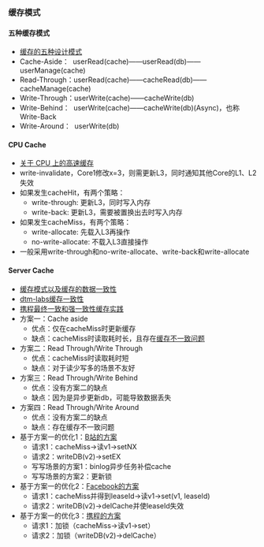 ### 缓存模式

#### 五种缓存模式
* [缓存的五种设计模式](https://xie.infoq.cn/article/49947a60376964f1c16369a8b)
* Cache-Aside：&nbsp;&nbsp;userRead(cache)——userRead(db)——userManage(cache)
* Read-Through：userRead(cache)——cacheRead(db)——cacheManage(cache)
* Write-Through：userWrite(cache)——cacheWrite(db)
* Write-Behind：&nbsp;&nbsp;userWrite(cache)——cacheWrite(db)(Async)，也称Write-Back
* Write-Around：&nbsp;&nbsp;userWrite(db)

#### CPU Cache
* [关于 CPU 上的高速缓存](https://www.junmajinlong.com/os/cpu_cache/)
* write-invalidate，Core1修改x=3，则需更新L3，同时通知其他Core的L1、L2失效
* 如果发生cacheHit，有两个策略：
  * write-through: 更新L3，同时写入内存
  * write-back: 更新L3，需要被置换出去时写入内存
* 如果发生cacheMiss，有两个策略：
  * write-allocate: 先载入L3再操作
  * no-write-allocate: 不载入L3直接操作
* 一般采用write-through和no-write-allocate、write-back和write-allocate

#### Server Cache
* [缓存模式以及缓存的数据一致性](https://stephanietang.github.io/2020/04/13/cache-pattern/)
* [dtm-labs缓存一致性](https://www.dtm.pub/app/cache.html)
* [携程最终一致和强一致性缓存实践](https://www.infoq.cn/article/hh4iouiijhwb4x46vxeo)
* 方案一：Cache aside
  * 优点：仅在cacheMiss时更新缓存
  * 缺点：cacheMiss时读取耗时长，且存在[缓存不一致问题](../images/cache-aside-trouble.png)
* 方案二：Read Through/Write Through
  * 优点：cacheMiss时读取耗时短
  * 缺点：对于读少写多的场景不友好
* 方案三：Read Through/Write Behind
  * 优点：没有方案二的缺点
  * 缺点：因为是异步更新db，可能导致数据丢失
* 方案四：Read Through/Write Around
  * 优点：没有方案二的缺点
  * 缺点：存在缓存不一致问题
* 基于方案一的优化1：[B站的方案](../images/cache-bilibili.png)
  * 请求1：cacheMiss->读v1->setNX
  * 请求2：writeDB(v2)->setEX
  * 写写场景的方案1：binlog异步任务补偿cache
  * 写写场景的方案2：更新锁
* 基于方案一的优化2：[Facebook的方案](../images/cache-facebook.png)
  * 请求1：cacheMiss并得到leaseId->读v1->set(v1, leaseId)
  * 请求2：writeDB(v2)->delCache并使leaseId失效
* 基于方案一的优化3：[携程的方案](../images/cache-ctrip.png)
  * 请求1：加锁（cacheMiss->读v1->set）
  * 请求2：加锁（writeDB(v2)->delCache）


